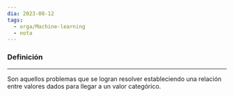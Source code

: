 ```yaml
---
dia: 2023-08-12
tags:
  - orga/Machine-learning
  - nota
---
```

### Definición
---
Son aquellos problemas que se logran resolver estableciendo una relación entre valores dados para llegar a un valor categórico.